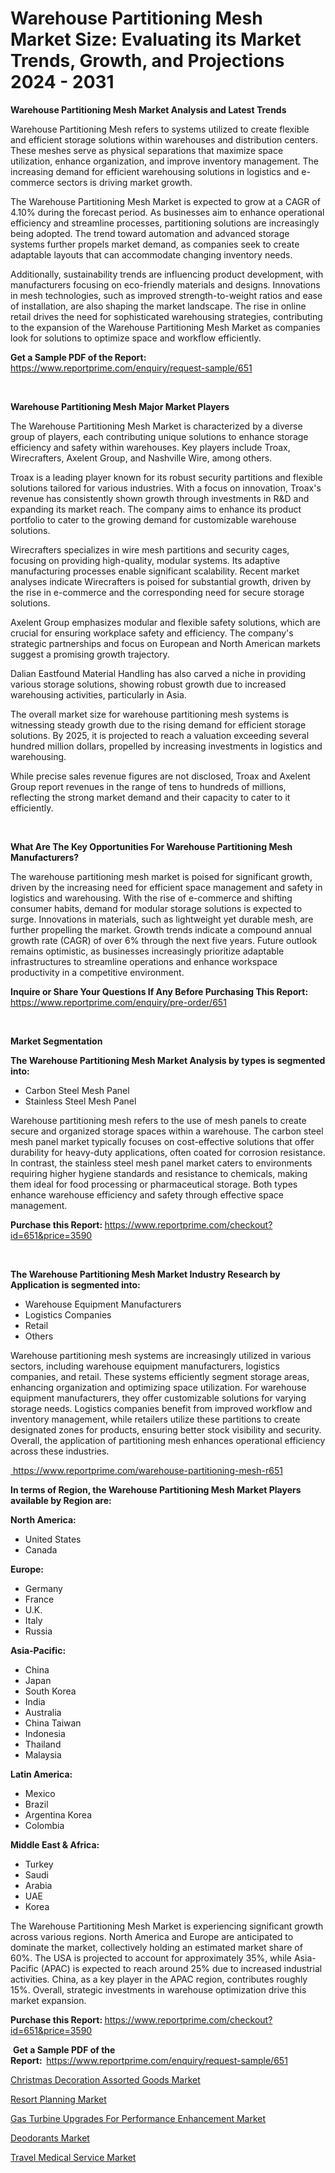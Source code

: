 <p><h1>Warehouse Partitioning Mesh Market Size: Evaluating its Market Trends, Growth, and Projections 2024 - 2031</h1></p><p><strong>Warehouse Partitioning Mesh Market Analysis and Latest Trends</strong></p>
<p><p>Warehouse Partitioning Mesh refers to systems utilized to create flexible and efficient storage solutions within warehouses and distribution centers. These meshes serve as physical separations that maximize space utilization, enhance organization, and improve inventory management. The increasing demand for efficient warehousing solutions in logistics and e-commerce sectors is driving market growth.</p><p>The Warehouse Partitioning Mesh Market is expected to grow at a CAGR of 4.10% during the forecast period. As businesses aim to enhance operational efficiency and streamline processes, partitioning solutions are increasingly being adopted. The trend toward automation and advanced storage systems further propels market demand, as companies seek to create adaptable layouts that can accommodate changing inventory needs.</p><p>Additionally, sustainability trends are influencing product development, with manufacturers focusing on eco-friendly materials and designs. Innovations in mesh technologies, such as improved strength-to-weight ratios and ease of installation, are also shaping the market landscape. The rise in online retail drives the need for sophisticated warehousing strategies, contributing to the expansion of the Warehouse Partitioning Mesh Market as companies look for solutions to optimize space and workflow efficiently.</p></p>
<p><strong>Get a Sample PDF of the Report:&nbsp;</strong> <a href="https://www.reportprime.com/enquiry/request-sample/651">https://www.reportprime.com/enquiry/request-sample/651</a></p>
<p>&nbsp;</p>
<p><strong>Warehouse Partitioning Mesh Major Market Players</strong></p>
<p><p>The Warehouse Partitioning Mesh Market is characterized by a diverse group of players, each contributing unique solutions to enhance storage efficiency and safety within warehouses. Key players include Troax, Wirecrafters, Axelent Group, and Nashville Wire, among others.</p><p>Troax is a leading player known for its robust security partitions and flexible solutions tailored for various industries. With a focus on innovation, Troax's revenue has consistently shown growth through investments in R&D and expanding its market reach. The company aims to enhance its product portfolio to cater to the growing demand for customizable warehouse solutions.</p><p>Wirecrafters specializes in wire mesh partitions and security cages, focusing on providing high-quality, modular systems. Its adaptive manufacturing processes enable significant scalability. Recent market analyses indicate Wirecrafters is poised for substantial growth, driven by the rise in e-commerce and the corresponding need for secure storage solutions.</p><p>Axelent Group emphasizes modular and flexible safety solutions, which are crucial for ensuring workplace safety and efficiency. The company's strategic partnerships and focus on European and North American markets suggest a promising growth trajectory. </p><p>Dalian Eastfound Material Handling has also carved a niche in providing various storage solutions, showing robust growth due to increased warehousing activities, particularly in Asia.</p><p>The overall market size for warehouse partitioning mesh systems is witnessing steady growth due to the rising demand for efficient storage solutions. By 2025, it is projected to reach a valuation exceeding several hundred million dollars, propelled by increasing investments in logistics and warehousing.</p><p>While precise sales revenue figures are not disclosed, Troax and Axelent Group report revenues in the range of tens to hundreds of millions, reflecting the strong market demand and their capacity to cater to it efficiently.</p></p>
<p>&nbsp;</p>
<p><strong>What Are The Key Opportunities For Warehouse Partitioning Mesh Manufacturers?</strong></p>
<p><p>The warehouse partitioning mesh market is poised for significant growth, driven by the increasing need for efficient space management and safety in logistics and warehousing. With the rise of e-commerce and shifting consumer habits, demand for modular storage solutions is expected to surge. Innovations in materials, such as lightweight yet durable mesh, are further propelling the market. Growth trends indicate a compound annual growth rate (CAGR) of over 6% through the next five years. Future outlook remains optimistic, as businesses increasingly prioritize adaptable infrastructures to streamline operations and enhance workspace productivity in a competitive environment.</p></p>
<p><strong>Inquire or Share Your Questions If Any Before Purchasing This Report:</strong> <a href="https://www.reportprime.com/enquiry/pre-order/651">https://www.reportprime.com/enquiry/pre-order/651</a></p>
<p>&nbsp;</p>
<p><strong>Market Segmentation</strong></p>
<p><strong>The Warehouse Partitioning Mesh Market Analysis by types is segmented into:</strong></p>
<p><ul><li>Carbon Steel Mesh Panel</li><li>Stainless Steel Mesh Panel</li></ul></p>
<p><p>Warehouse partitioning mesh refers to the use of mesh panels to create secure and organized storage spaces within a warehouse. The carbon steel mesh panel market typically focuses on cost-effective solutions that offer durability for heavy-duty applications, often coated for corrosion resistance. In contrast, the stainless steel mesh panel market caters to environments requiring higher hygiene standards and resistance to chemicals, making them ideal for food processing or pharmaceutical storage. Both types enhance warehouse efficiency and safety through effective space management.</p></p>
<p><strong>Purchase this Report:&nbsp;</strong><a href="https://www.reportprime.com/checkout?id=651&price=3590">https://www.reportprime.com/checkout?id=651&price=3590</a></p>
<p>&nbsp;</p>
<p><strong>The Warehouse Partitioning Mesh Market Industry Research by Application is segmented into:</strong></p>
<p><ul><li>Warehouse Equipment Manufacturers</li><li>Logistics Companies</li><li>Retail</li><li>Others</li></ul></p>
<p><p>Warehouse partitioning mesh systems are increasingly utilized in various sectors, including warehouse equipment manufacturers, logistics companies, and retail. These systems efficiently segment storage areas, enhancing organization and optimizing space utilization. For warehouse equipment manufacturers, they offer customizable solutions for varying storage needs. Logistics companies benefit from improved workflow and inventory management, while retailers utilize these partitions to create designated zones for products, ensuring better stock visibility and security. Overall, the application of partitioning mesh enhances operational efficiency across these industries.</p></p>
<p><a href="https://www.reportprime.com/warehouse-partitioning-mesh-r651">&nbsp;https://www.reportprime.com/warehouse-partitioning-mesh-r651</a></p>
<p><strong>In terms of Region, the Warehouse Partitioning Mesh Market Players available by Region are:</strong></p>
<p>
    <p> <strong> North America: </strong>
        <ul>
            <li>United States</li>
            <li>Canada</li>
        </ul>
        </p> 
    <p> <strong> Europe: </strong>
        <ul>
            <li>Germany</li>
            <li>France</li>
            <li>U.K.</li>
            <li>Italy</li>
            <li>Russia</li>
        </ul>
        </p> 
    <p> <strong> Asia-Pacific: </strong>
        <ul>
            <li>China</li>
            <li>Japan</li>
            <li>South Korea</li>
            <li>India</li>
            <li>Australia</li>
            <li>China Taiwan</li>
            <li>Indonesia</li>
            <li>Thailand</li>
            <li>Malaysia</li>
        </ul>
        </p> 
    <p> <strong> Latin America: </strong>
        <ul>
            <li>Mexico</li>
            <li>Brazil</li>
            <li>Argentina Korea</li>
            <li>Colombia</li>
        </ul>
        </p> 
    <p> <strong> Middle East & Africa: </strong>
        <ul>
            <li>Turkey</li>
            <li>Saudi</li>
            <li>Arabia</li>
            <li>UAE</li>
            <li>Korea</li>
        </ul>
    </p>
    </p>
<p><p>The Warehouse Partitioning Mesh Market is experiencing significant growth across various regions. North America and Europe are anticipated to dominate the market, collectively holding an estimated market share of 60%. The USA is projected to account for approximately 35%, while Asia-Pacific (APAC) is expected to reach around 25% due to increased industrial activities. China, as a key player in the APAC region, contributes roughly 15%. Overall, strategic investments in warehouse optimization drive this market expansion.</p></p>
<p><strong>Purchase this Report: </strong><a href="https://www.reportprime.com/checkout?id=651&price=3590">https://www.reportprime.com/checkout?id=651&price=3590</a></p>
<p>&nbsp;<strong>Get a Sample PDF of the Report:&nbsp;&nbsp;</strong><a href="https://www.reportprime.com/enquiry/request-sample/651">https://www.reportprime.com/enquiry/request-sample/651</a></p>
<p><strong></strong></p>
<p><p><a href="https://issuu.com/reportprime-2/docs/christmas-decoration-assorted-goods_e7a314967af61f">Christmas Decoration Assorted Goods Market</a></p><p><a href="https://medium.com/@mdmasty/how-will-the-resort-planning-market-evolve-market-growth-analysis-for-the-year-2024-2031-8dc0d0eaee01">Resort Planning Market</a></p><p><a href="https://www.linkedin.com/pulse/gas-turbine-upgrades-performance-enhancement-market-size-share-yu3ie?trackingId=TEF3g2vjS02kz%2BdhL0lREA%3D%3D">Gas Turbine Upgrades For Performance Enhancement Market</a></p><p><a href="https://www.linkedin.com/pulse/global-deodorants-market-size-share-analysis-product-type-application-dazbe?trackingId=DTftXTKgR2WQLKYo7IByqA%3D%3D">Deodorants Market</a></p><p><a href="https://medium.com/@elisamohr1927/global-travel-medical-service-market-exploring-market-share-market-trends-and-future-growth-6f6b6d8a36f9">Travel Medical Service Market</a></p></p>